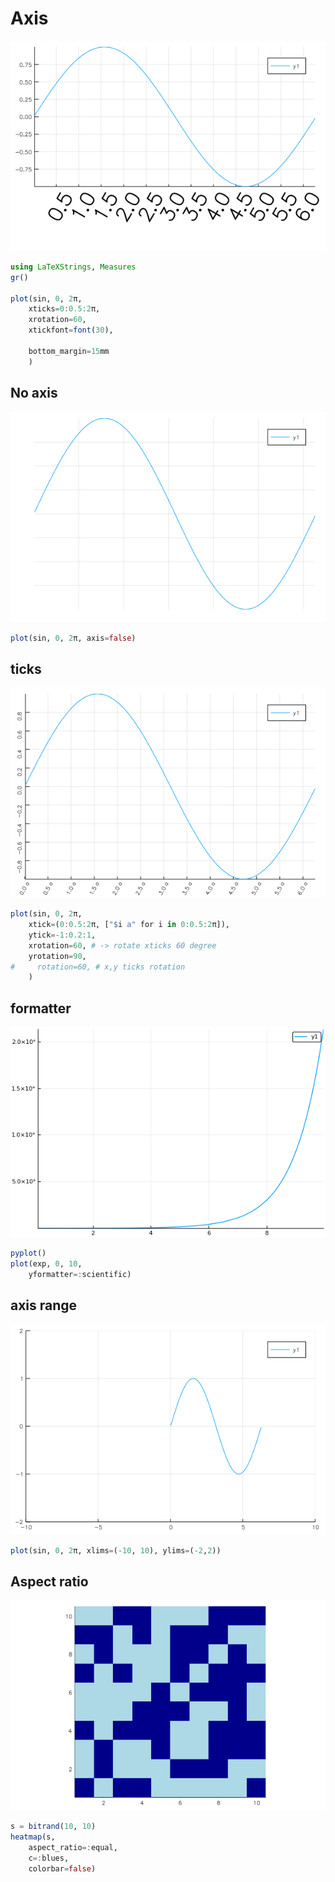 # Axis

![axis.png](figures/axis.png)

```julia
using LaTeXStrings, Measures
gr()

plot(sin, 0, 2π,
    xticks=0:0.5:2π,
    xrotation=60,
    xtickfont=font(30),
    
    bottom_margin=15mm
    )
```

## No axis
![axis_no.png](figures/axis_no.png)

```julia
plot(sin, 0, 2π, axis=false)
```

## ticks
![axis_ticks.png](figures/axis_ticks.png)

```julia
plot(sin, 0, 2π,
    xtick=(0:0.5:2π, ["$i a" for i in 0:0.5:2π]),
    ytick=-1:0.2:1,
    xrotation=60, # -> rotate xticks 60 degree
    yrotation=90,
#     rotation=60, # x,y ticks rotation
    )
```

## formatter
![axis_format.png](figures/axis_format.png)

```julia
pyplot()
plot(exp, 0, 10, 
    yformatter=:scientific)
```


## axis range
![axis_range.png](figures/axis_range.png)

```julia
plot(sin, 0, 2π, xlims=(-10, 10), ylims=(-2,2))
```

## Aspect ratio
![axis_aspectratio.png](figures/axis_aspectratio.png)

```julia
s = bitrand(10, 10)
heatmap(s, 
    aspect_ratio=:equal, 
    c=:blues,
    colorbar=false)
```

